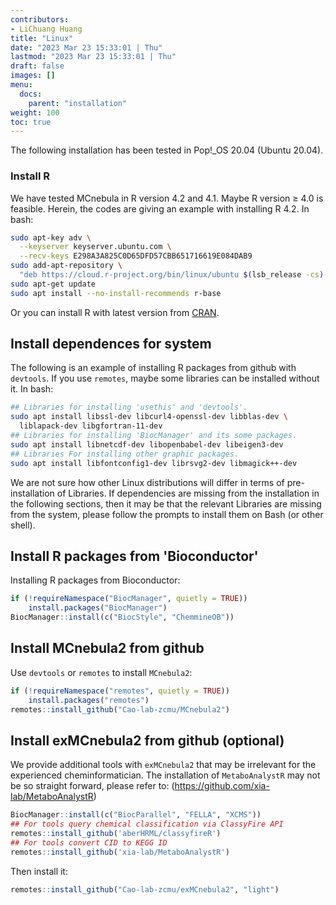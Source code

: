 ```yaml
---
contributors:
- LiChuang Huang
title: "Linux"
date: "2023 Mar 23 15:33:01 | Thu"
lastmod: "2023 Mar 23 15:33:01 | Thu"
draft: false
images: []
menu:
  docs:
    parent: "installation"
weight: 100
toc: true
---
```




The following installation has been tested in Pop!_OS 20.04 (Ubuntu 20.04).

### Install R

We have tested MCnebula in R version 4.2 and 4.1. Maybe R version ≥ 4.0 is feasible.
Herein, the codes are giving an example with installing R 4.2.
In bash:


```bash
sudo apt-key adv \
  --keyserver keyserver.ubuntu.com \
  --recv-keys E298A3A825C0D65DFD57CBB651716619E084DAB9
sudo add-apt-repository \
  "deb https://cloud.r-project.org/bin/linux/ubuntu $(lsb_release -cs)-cran40/"
sudo apt-get update
sudo apt install --no-install-recommends r-base
```

Or you can install R with latest version from [CRAN](https://cran.r-project.org/).

## Install dependences for system

The following is an example of installing R packages from github with
`devtools`.  If you use `remotes`, maybe some libraries can be installed
without it.  In bash:


```bash
## Libraries for installing 'usethis' and 'devtools'.
sudo apt install libssl-dev libcurl4-openssl-dev libblas-dev \
  liblapack-dev libgfortran-11-dev
## Libraries for installing 'BiocManager' and its some packages.
sudo apt install libnetcdf-dev libopenbabel-dev libeigen3-dev
## Libraries For installing other graphic packages.
sudo apt install libfontconfig1-dev librsvg2-dev libmagick++-dev
```

We are not sure how other Linux distributions will differ in terms of
pre-installation of Libraries. If dependencies are missing from the
installation in the following sections, then it may be that the relevant
Libraries are missing from the system, please follow the prompts to install
them on Bash (or other shell).

## Install R packages from 'Bioconductor'

Installing R packages from Bioconductor:


```r
if (!requireNamespace("BiocManager", quietly = TRUE))
    install.packages("BiocManager")
BiocManager::install(c("BiocStyle", "ChemmineOB"))
```

## Install MCnebula2 from github

Use `devtools` or `remotes` to install `MCnebula2`:

```r
if (!requireNamespace("remotes", quietly = TRUE))
    install.packages("remotes")
remotes::install_github("Cao-lab-zcmu/MCnebula2")
```

## Install exMCnebula2 from github (optional)

We provide additional tools with `exMCnebula2` that may be irrelevant for
the experienced cheminformatician.
The installation of `MetaboAnalystR` may not be so straight forward, please refer to:
(<https://github.com/xia-lab/MetaboAnalystR>)

```r
BiocManager::install(c("BiocParallel", "FELLA", "XCMS"))
## For tools query chemical classification via ClassyFire API
remotes::install_github('aberHRML/classyfireR')
## For tools convert CID to KEGG ID
remotes::install_github('xia-lab/MetaboAnalystR')
```

Then install it:

```r
remotes::install_github("Cao-lab-zcmu/exMCnebula2", "light")
```


